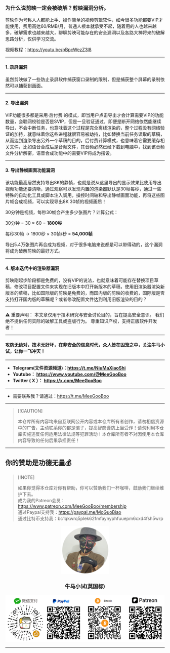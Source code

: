 ### 为什么说剪映一定会被破解？剪映漏洞分析。

剪映作为号称人人都能上手、操作简单的视频剪辑软件，如今很多功能都要VIP才能使用，费用高达60/RMB/月，普通人根本就承受不起，随着用的人也越来越多，破解需求也越来越大，聊聊剪映可能存在的安全漏洞以及各路大神将来的破解思路分析，仅供学习交流。

视频教程：https://youtu.be/pBpcWezZ3l8

****

#### 1. 录屏漏洞

虽然剪映做了一些防止录屏软件捕获窗口录制的限制，但是捕获整个屏幕的录制依然可以捕获到画面。

****

#### 2. 导出漏洞

VIP功能很多都是采用·后付费·的模式，即当用户点击导出才会计算需要VIP的功能数量，会联网校验是否是SVIP，但是一旦验证通过，即便是断开网络依然能继续导出，不会中断任务，也意味着这个过程是完全离线渲染的，整个过程没有网络验证的加持，就意味着你这些进程就很容易被劫持，比如替换当前任务读取的草稿，从而达到渲染导出另外一个草稿的目的，后付费计算模式，也意味着它需要缓存相关文件，比如语音合成后是音频文件，其音频必然已经下载到电脑中，找到该音频文件分析解密，语音合成功能中的需要VIP将成为摆设。

****

#### 3. 导出静帧画面功能漏洞

该功能最高居然支持导出8K的静帧，也就是说从这里导出的显示效果比使用导出视频功能还要清晰，通过观察可以发现内置的渲染器默认是30帧每秒，通过一些特殊的自动化工具或脚本注入调用，操控时间轴和导出静帧画面功能，再将这些图片帧合成视频，可以实现导出8K 30帧的视频画质！

30分钟是视频，每秒30帧会产生多少张图片？计算公式：

30分钟 = 30 × 60 = **1800秒**

每秒30帧 → 1800秒 × 30帧/秒 = **54,000帧** 

导出5.4万张图片再合成为视频，对于很多电脑来说都是可以带得动的，这个漏洞将成为破解剪映的最好方式。

****

#### 4. 版本迭代中的渲染器漏洞

剪映刚起步阶段都是免费的，没有VIP的说法，也就意味着可能存在替换项目草稿，修改项目配置文件来实现在旧版本中打开新版本的草稿，使用旧渲染器渲染新版本的草稿，比如国际版的剪映是免费的，而国内版的剪映的收费的，国际版是否支持打开国内版的草稿呢？或者修改配置文件达到利用旧版渲染的目的？

****
⚠️ 重要声明：
本文章仅用于技术研究与安全讨论目的，旨在提高安全意识。
我们绝不提供任何实际的破解工具或盗版行为。
尊重知识产权，支持正版软件开发者！


****

#### 攻防无绝对，技术无好坏，在非安全的信息时代，众人皆在囚笼之中，关注牛马小试，让你一飞冲天！

****

- **Telegram(文件资源频道)：https://t.me/NiuMaXiaoShi**
- **Youtube：  https://www.youtube.com/@MeeGooBoo**
- **Twitter ( X ）：  https://x.com/MeeGooBoo**

****

- 需要联系我？请通过：https://t.me/MeeGooBoo

****

>  [!CAUTION]
>
> 本仓库所有内容均来自互联网公开内容或本仓库所有者创作，请勿相信资源中的广告，主动联系你的都是骗子，提高智商谨防上当受诈！请勿利用本仓库实施违反任何适用法律法规等犯罪活动！本仓库所有者不对因使用本仓库内容导致的任何后果承担责任！

****

## 你的赞助是功德无量💰

>  [!NOTE]
>
> 如果你觉得本仓库对你有帮助，你可以赞助我们一杯咖啡，鼓励我们继续维护下去。<br>
> 成为我的Patreon会员：https://www.patreon.com/MeeGooBoo/membership<br>
> 通过Paypal支持我：https://paypal.me/MoGuoBiao<br>
> 通过比特币支持我：bc1qkwrq5plek62fmfaynyphfuuepm6cxd4fsh5wrp



<p align="center" >
    <img src="https://raw.githubusercontent.com/MeeGooBoo/2025/refs/heads/main/static/imgs/logo.png" width="150">
    <h3 align="center">牛马小试(莫国标)</h3>
    <p align="center">
        <img src="https://raw.githubusercontent.com/MeeGooBoo/2025/refs/heads/main/static/imgs/pays.png">
    </p>
</p>


****

